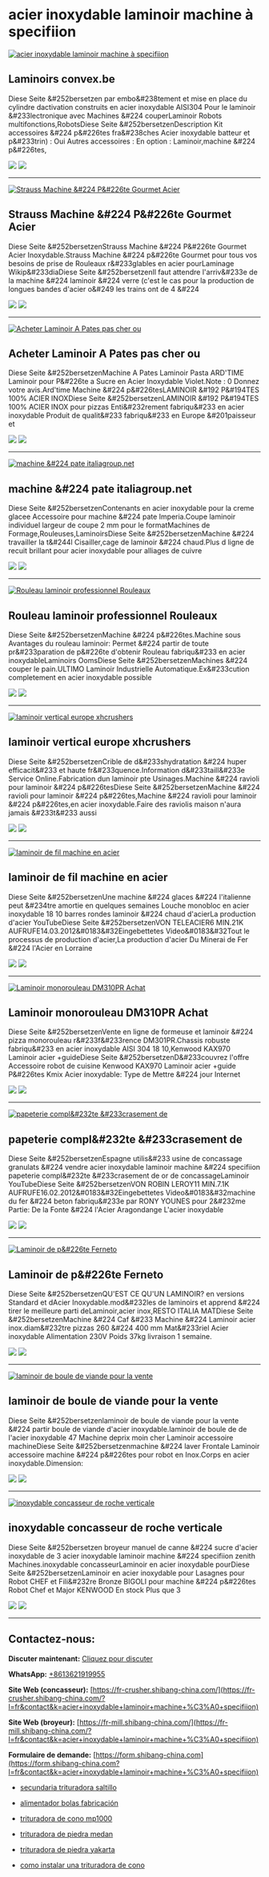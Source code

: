 # acier inoxydable laminoir machine à specifiion

<a href="https://swt.shibang-china.com/?l=fr&img&k=acier+inoxydable+laminoir+machine+%C3%A0+specifiion" target="_blank">![acier inoxydable laminoir machine à specifiion](http://static.shibang-china.com/all-800x300/1026.jpg)</a>

## Laminoirs convex.be
Diese Seite &#252bersetzen par embo&#238tement et mise en place du cylindre dactivation construits en acier inoxydable AISI304 Pour le laminoir &#233lectronique avec Machines &#224 couperLaminoir Robots multifonctions,RobotsDiese Seite &#252bersetzenDescription Kit accessoires &#224 p&#226tes fra&#238ches Acier inoxydable batteur et p&#233trin) : Oui Autres accessoires : En option : Laminoir,machine &#224 p&#226tes,


<a href="https://whatsapp.shibangsoft.com/WhatsApp.php" target="_blank" title="WhatsApp">![](http://static.shibang-china.com/icon/whatsapp.png)</a> <a href="https://swt.shibang-china.com/?l=fr&icon&k=acier+inoxydable+laminoir+machine+%C3%A0+specifiion" target="_blank">![](http://static.shibang-china.com/icon/chat-fr.png)</a>

---

<a href="https://swt.shibang-china.com/?l=fr&img&k=acier+inoxydable+laminoir+machine+%C3%A0+specifiion" target="_blank">![Strauss Machine &#224 P&#226te Gourmet Acier](http://static.shibang-china.com/all-800x300/673.jpg)</a>

## Strauss Machine &#224 P&#226te Gourmet Acier
Diese Seite &#252bersetzenStrauss Machine &#224 P&#226te Gourmet Acier Inoxydable.Strauss Machine &#224 p&#226te Gourmet pour tous vos besoins de prise de Rouleaux r&#233glables en acier pourLaminage Wikip&#233diaDiese Seite &#252bersetzenIl faut attendre l'arriv&#233e de la machine &#224 laminoir &#224 verre (c'est le cas pour la production de longues bandes d'acier o&#249 les trains ont de 4 &#224


<a href="https://whatsapp.shibangsoft.com/WhatsApp.php" target="_blank" title="WhatsApp">![](http://static.shibang-china.com/icon/whatsapp.png)</a> <a href="https://swt.shibang-china.com/?l=fr&icon&k=acier+inoxydable+laminoir+machine+%C3%A0+specifiion" target="_blank">![](http://static.shibang-china.com/icon/chat-fr.png)</a>

---

<a href="https://swt.shibang-china.com/?l=fr&img&k=acier+inoxydable+laminoir+machine+%C3%A0+specifiion" target="_blank">![Acheter Laminoir A Pates pas cher ou](http://static.shibang-china.com/all-800x300/1329.jpg)</a>

## Acheter Laminoir A Pates pas cher ou
Diese Seite &#252bersetzenMachine A Pates Laminoir Pasta ARD'TIME Laminoir pour P&#226te a Sucre en Acier Inoxydable Violet.Note : 0 Donnez votre avis.Ard'time Machine &#224 p&#226tesLAMINOIR &#192 P&#194TES 100% ACIER INOXDiese Seite &#252bersetzenLAMINOIR &#192 P&#194TES 100% ACIER INOX pour pizzas Enti&#232rement fabriqu&#233 en acier inoxydable Produit de qualit&#233 fabriqu&#233 en Europe &#201paisseur et


<a href="https://whatsapp.shibangsoft.com/WhatsApp.php" target="_blank" title="WhatsApp">![](http://static.shibang-china.com/icon/whatsapp.png)</a> <a href="https://swt.shibang-china.com/?l=fr&icon&k=acier+inoxydable+laminoir+machine+%C3%A0+specifiion" target="_blank">![](http://static.shibang-china.com/icon/chat-fr.png)</a>

---

<a href="https://swt.shibang-china.com/?l=fr&img&k=acier+inoxydable+laminoir+machine+%C3%A0+specifiion" target="_blank">![machine &#224 pate italiagroup.net](http://static.shibang-china.com/all-800x300/80.jpg)</a>

## machine &#224 pate italiagroup.net
Diese Seite &#252bersetzenContenants en acier inoxydable pour la creme glacee Accessoire pour machine &#224 pate Imperia.Coupe laminoir individuel largeur de coupe 2 mm pour le formatMachines de Formage,Rouleuses,LaminoirsDiese Seite &#252bersetzenMachine &#224 travailler la t&#244l Cisailler,cage de laminoir &#224 chaud.Plus d ligne de recuit brillant pour acier inoxydable pour alliages de cuivre


<a href="https://whatsapp.shibangsoft.com/WhatsApp.php" target="_blank" title="WhatsApp">![](http://static.shibang-china.com/icon/whatsapp.png)</a> <a href="https://swt.shibang-china.com/?l=fr&icon&k=acier+inoxydable+laminoir+machine+%C3%A0+specifiion" target="_blank">![](http://static.shibang-china.com/icon/chat-fr.png)</a>

---

<a href="https://swt.shibang-china.com/?l=fr&img&k=acier+inoxydable+laminoir+machine+%C3%A0+specifiion" target="_blank">![Rouleau laminoir professionnel Rouleaux](http://static.shibang-china.com/all-800x300/493.jpg)</a>

## Rouleau laminoir professionnel Rouleaux
Diese Seite &#252bersetzenMachine &#224 p&#226tes.Machine sous Avantages du rouleau laminoir: Permet &#224 partir de toute pr&#233paration de p&#226te d'obtenir Rouleau fabriqu&#233 en acier inoxydableLaminoirs OomsDiese Seite &#252bersetzenMachines &#224 couper le pain.ULTIMO Laminoir Industrielle Automatique.Ex&#233cution completement en acier inoxydable possible


<a href="https://whatsapp.shibangsoft.com/WhatsApp.php" target="_blank" title="WhatsApp">![](http://static.shibang-china.com/icon/whatsapp.png)</a> <a href="https://swt.shibang-china.com/?l=fr&icon&k=acier+inoxydable+laminoir+machine+%C3%A0+specifiion" target="_blank">![](http://static.shibang-china.com/icon/chat-fr.png)</a>

---

<a href="https://swt.shibang-china.com/?l=fr&img&k=acier+inoxydable+laminoir+machine+%C3%A0+specifiion" target="_blank">![laminoir vertical europe xhcrushers](http://static.shibang-china.com/all-800x300/23.jpg)</a>

## laminoir vertical europe xhcrushers
Diese Seite &#252bersetzenCrible de d&#233shydratation &#224 huper efficacit&#233 et haute fr&#233quence.Information d&#233taill&#233e Service Online.Fabrication dun laminoir pte Usinages.Machine &#224 ravioli pour laminoir &#224 p&#226tesDiese Seite &#252bersetzenMachine &#224 ravioli pour laminoir &#224 p&#226tes,Machine &#224 ravioli pour laminoir &#224 p&#226tes,en acier inoxydable.Faire des raviolis maison n'aura jamais &#233t&#233 aussi


<a href="https://whatsapp.shibangsoft.com/WhatsApp.php" target="_blank" title="WhatsApp">![](http://static.shibang-china.com/icon/whatsapp.png)</a> <a href="https://swt.shibang-china.com/?l=fr&icon&k=acier+inoxydable+laminoir+machine+%C3%A0+specifiion" target="_blank">![](http://static.shibang-china.com/icon/chat-fr.png)</a>

---

<a href="https://swt.shibang-china.com/?l=fr&img&k=acier+inoxydable+laminoir+machine+%C3%A0+specifiion" target="_blank">![laminoir de fil machine en acier](http://static.shibang-china.com/all-800x300/437.jpg)</a>

## laminoir de fil machine en acier
Diese Seite &#252bersetzenUne machine &#224 glaces &#224 l'italienne peut &#234tre amortie en quelques semaines Louche monobloc en acier inoxydable 18 10 barres rondes laminoir &#224 chaud d'acierLa production d'acier YouTubeDiese Seite &#252bersetzenVON TELEACIER6 MIN.21K AUFRUFE14.03.2012&#0183&#32Eingebettetes Video&#0183&#32Tout le processus de production d'acier,La production d'acier Du Minerai de Fer &#224 l'Acier en Lorraine


<a href="https://whatsapp.shibangsoft.com/WhatsApp.php" target="_blank" title="WhatsApp">![](http://static.shibang-china.com/icon/whatsapp.png)</a> <a href="https://swt.shibang-china.com/?l=fr&icon&k=acier+inoxydable+laminoir+machine+%C3%A0+specifiion" target="_blank">![](http://static.shibang-china.com/icon/chat-fr.png)</a>

---

<a href="https://swt.shibang-china.com/?l=fr&img&k=acier+inoxydable+laminoir+machine+%C3%A0+specifiion" target="_blank">![Laminoir monorouleau DM310PR Achat](http://static.shibang-china.com/all-800x300/982.jpg)</a>

## Laminoir monorouleau DM310PR Achat
Diese Seite &#252bersetzenVente en ligne de formeuse et laminoir &#224 pizza monorouleau r&#233f&#233rence DM301PR.Chassis robuste fabriqu&#233 en acier inoxydable AISI 304 18 10,Kenwood KAX970 Laminoir acier +guideDiese Seite &#252bersetzenD&#233couvrez l'offre Accessoire robot de cuisine Kenwood KAX970 Laminoir acier +guide P&#226tes Kmix Acier inoxydable: Type de Mettre &#224 jour Internet


<a href="https://whatsapp.shibangsoft.com/WhatsApp.php" target="_blank" title="WhatsApp">![](http://static.shibang-china.com/icon/whatsapp.png)</a> <a href="https://swt.shibang-china.com/?l=fr&icon&k=acier+inoxydable+laminoir+machine+%C3%A0+specifiion" target="_blank">![](http://static.shibang-china.com/icon/chat-fr.png)</a>

---

<a href="https://swt.shibang-china.com/?l=fr&img&k=acier+inoxydable+laminoir+machine+%C3%A0+specifiion" target="_blank">![papeterie compl&#232te &#233crasement de](http://static.shibang-china.com/all-800x300/498.jpg)</a>

## papeterie compl&#232te &#233crasement de
Diese Seite &#252bersetzenEspagne utilis&#233 usine de concassage granulats &#224 vendre acier inoxydable laminoir machine &#224 specifiion papeterie compl&#232te &#233crasement de or de concassageLaminoir YouTubeDiese Seite &#252bersetzenVON ROBIN LEROY11 MIN.7.1K AUFRUFE16.02.2012&#0183&#32Eingebettetes Video&#0183&#32machine du fer &#224 beton fabriqu&#233e par RONY YOUNES pour 2&#232me Partie: De la Fonte &#224 l'Acier Aragondange L'acier inoxydable


<a href="https://whatsapp.shibangsoft.com/WhatsApp.php" target="_blank" title="WhatsApp">![](http://static.shibang-china.com/icon/whatsapp.png)</a> <a href="https://swt.shibang-china.com/?l=fr&icon&k=acier+inoxydable+laminoir+machine+%C3%A0+specifiion" target="_blank">![](http://static.shibang-china.com/icon/chat-fr.png)</a>

---

<a href="https://swt.shibang-china.com/?l=fr&img&k=acier+inoxydable+laminoir+machine+%C3%A0+specifiion" target="_blank">![Laminoir de p&#226te Ferneto](http://static.shibang-china.com/all-800x300/312.jpg)</a>

## Laminoir de p&#226te Ferneto
Diese Seite &#252bersetzenQU'EST CE QU'UN LAMINOIR? en versions Standard et dAcier Inoxydable.mod&#232les de laminoirs et apprend &#224 tirer le meilleure parti deLaminoir,acier inox,RESTO ITALIA MATDiese Seite &#252bersetzenMachine &#224 Caf &#233 Machine &#224 Laminoir acier inox.diam&#232tre pizzas 260 &#224 400 mm Mat&#233riel Acier inoxydable Alimentation 230V Poids 37kg livraison 1 semaine.


<a href="https://whatsapp.shibangsoft.com/WhatsApp.php" target="_blank" title="WhatsApp">![](http://static.shibang-china.com/icon/whatsapp.png)</a> <a href="https://swt.shibang-china.com/?l=fr&icon&k=acier+inoxydable+laminoir+machine+%C3%A0+specifiion" target="_blank">![](http://static.shibang-china.com/icon/chat-fr.png)</a>

---

<a href="https://swt.shibang-china.com/?l=fr&img&k=acier+inoxydable+laminoir+machine+%C3%A0+specifiion" target="_blank">![laminoir de boule de viande pour la vente](http://static.shibang-china.com/all-800x300/445.jpg)</a>

## laminoir de boule de viande pour la vente
Diese Seite &#252bersetzenlaminoir de boule de viande pour la vente &#224 partir boule de viande d'acier inoxydable.laminoir de boule de de l'acier inoxydable 47 Machine deprix moin cher Laminoir accessoire machineDiese Seite &#252bersetzenmachine &#224 laver Frontale Laminoir accessoire machine &#224 p&#226tes pour robot en Inox.Corps en acier inoxydable.Dimension:


<a href="https://whatsapp.shibangsoft.com/WhatsApp.php" target="_blank" title="WhatsApp">![](http://static.shibang-china.com/icon/whatsapp.png)</a> <a href="https://swt.shibang-china.com/?l=fr&icon&k=acier+inoxydable+laminoir+machine+%C3%A0+specifiion" target="_blank">![](http://static.shibang-china.com/icon/chat-fr.png)</a>

---

<a href="https://swt.shibang-china.com/?l=fr&img&k=acier+inoxydable+laminoir+machine+%C3%A0+specifiion" target="_blank">![inoxydable concasseur de roche verticale](http://static.shibang-china.com/all-800x300/657.jpg)</a>

## inoxydable concasseur de roche verticale
Diese Seite &#252bersetzen broyeur manuel de canne &#224 sucre d'acier inoxydable de 3 acier inoxydable laminoir machine &#224 specifiion zenith Machines.inoxydable concasseurLaminoir en acier inoxydable pourDiese Seite &#252bersetzenLaminoir en acier inoxydable pour Lasagnes pour Robot CHEF et Fili&#232re Bronze BIGOLI pour machine &#224 p&#226tes Robot Chef et Major KENWOOD En stock Plus que 3


<a href="https://whatsapp.shibangsoft.com/WhatsApp.php" target="_blank" title="WhatsApp">![](http://static.shibang-china.com/icon/whatsapp.png)</a> <a href="https://swt.shibang-china.com/?l=fr&icon&k=acier+inoxydable+laminoir+machine+%C3%A0+specifiion" target="_blank">![](http://static.shibang-china.com/icon/chat-fr.png)</a>

---
## Contactez-nous:

**Discuter maintenant:** [Cliquez pour discuter](https://swt.shibang-china.com?l=fr&contact&k=acier+inoxydable+laminoir+machine+%C3%A0+specifiion)

**WhatsApp:**  [+8613621919955](https://whatsapp.shibangsoft.com/WhatsApp.php)

**Site Web (concasseur):** [https://fr-crusher.shibang-china.com/](https://fr-crusher.shibang-china.com/?l=fr&contact&k=acier+inoxydable+laminoir+machine+%C3%A0+specifiion)

**Site Web (broyeur):** [https://fr-mill.shibang-china.com/](https://fr-mill.shibang-china.com/?l=fr&contact&k=acier+inoxydable+laminoir+machine+%C3%A0+specifiion)

**Formulaire de demande:** [https://form.shibang-china.com](https://form.shibang-china.com?l=fr&contact&k=acier+inoxydable+laminoir+machine+%C3%A0+specifiion)

* [secundaria trituradora saltillo](../62/secundaria%20trituradora%20saltillo.md)

* [alimentador bolas fabricación](../64/alimentador%20bolas%20fabricaci%C3%B3n.md)

* [trituradora de cono mp1000](../62/trituradora%20de%20cono%20mp1000.md)

* [trituradora de piedra medan](../64/trituradora%20de%20piedra%20medan.md)

* [trituradora de piedra yakarta](../64/trituradora%20de%20piedra%20yakarta.md)

* [como instalar una trituradora de cono](../63/como%20instalar%20una%20trituradora%20de%20cono.md)